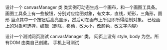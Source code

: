 
设计一个 canvasManager 类
类实例可动态生成一个画布，和一个画图工具条。
画图工具条上有一些按钮，分别对应绘图对象，有文本，直线，矩形，三角形，圆形
当点其中一个按钮后高亮显示，然后可在画布上所见即所得绘制对象。
已经画上的对象可选择，编辑（删除，移动，改大小，改颜色，改文字内容）

设计一个测试网页测试 canvasManager 类。
网页上没有 style, body 为空。所有DOM 由类自己创建。
手机上可测试